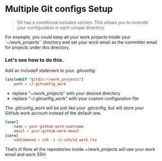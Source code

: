 # Multiple Git configs Setup

> Git has a conditional includes section. This allows you to override your configuration in each unique directory.

For example, you could keep all your work projects inside your `~/work_projects`` directory and set your work email as the committer email for projects under this directory.

### Let's see how to do this.

Add an includeIf statement to your .gitconfig:

```toml
[includeIf "gitdir:~/work_projects"]
	path = ~/.gitconfig_work
```

- replace "~/work_projects" with your desired directory
- replace "~/.gitconfig_work" with your custom configuration file

The .gitconfig_work will be just like your .gitconfig, but will store your GitHub work account instead of the default one.

```toml
[user]
	name = your-github-work-username
	email = your-github-work-email
[core]
	sshCommand = ssh -i ~/.ssh/id_work_rsa
```

That’s it! Now all the repositories inside ~/work_projects will use your work email and work SSH.
